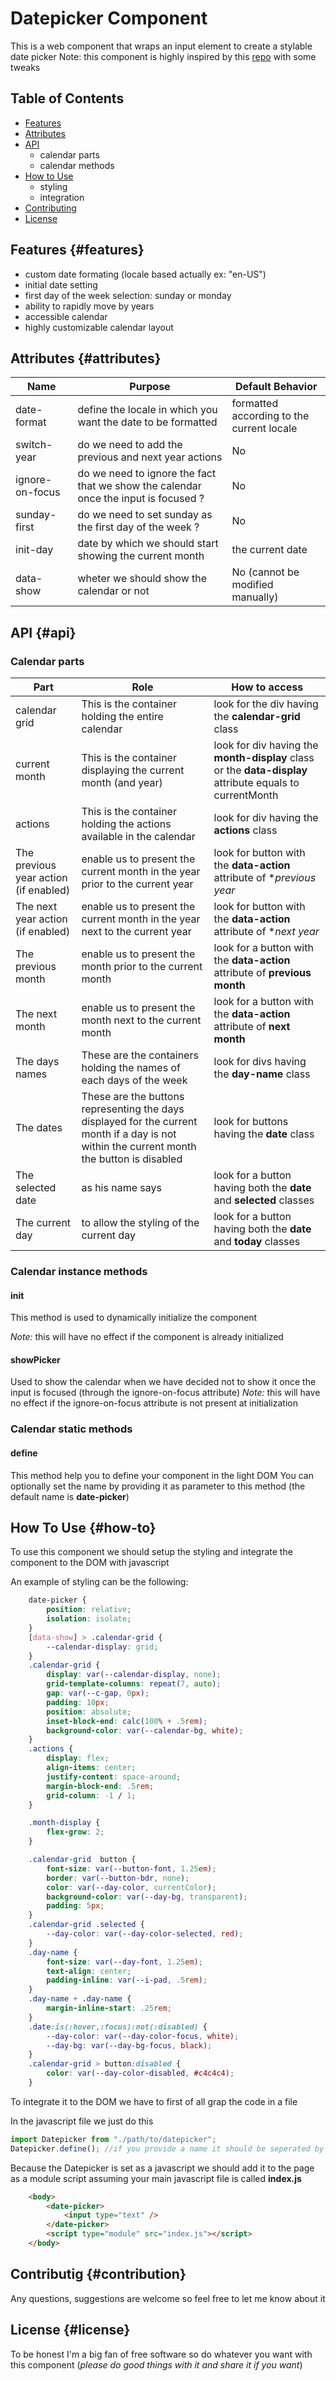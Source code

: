 # Datepicker Component
This is a web component that wraps an input element to create a stylable date picker
Note: this component is highly inspired by this [repo](https://github.com/vanillawc/wc-datepicker) with some tweaks

## Table of Contents
- [Features](\#features)
- [Attributes](\#attributes)
- [API](\#api)
    - calendar parts
    - calendar methods
- [How to Use](\#how-to)
    - styling
    - integration
- [Contributing](\#contribution)
- [License](\#license)

## Features {\#features}
- custom date formating (locale based actually ex: "en-US")
- initial date setting
- first day of the week selection: sunday or monday
- ability to rapidly move by years
- accessible calendar
- highly customizable calendar layout

## Attributes {\#attributes}

| Name | Purpose | Default Behavior |
| ------| ------- | ------- |
| date-format | define the locale in which you want the date to be formatted | formatted according to the current locale |
| switch-year | do we need to add the previous and next year actions | No |
| ignore-on-focus | do we need to ignore the fact that we show the calendar once the input is focused ? | No |
| sunday-first | do we need to set sunday as the first day of the week ? |  No |
| init-day | date by which we should start showing the current month | the current date |
| data-show | wheter we should show the calendar or not | No (cannot be modified manually) |

## API {\#api}
### Calendar parts
| Part | Role | How to access |
| ------ | ------ | -------- |
| calendar grid | This is the container holding the entire calendar | look for the div having the **calendar-grid** class |
| current month | This is the container displaying the current month (and year) | look for div having the **month-display** class or the **data-display** attribute equals to currentMonth |
| actions | This is the container holding the actions available in the calendar | look for div having the **actions** class |
| The previous year action (if enabled) | enable us to present the current month in the year prior to the current year | look for button with the **data-action** attribute  of **previous year* |
| The next year action (if enabled) | enable us to present the current month in the year next to the current year | look for button with the **data-action** attribute of **next year* |
| The previous month | enable us to present the month prior to the current month | look for a button with the **data-action** attribute of **previous month** |
| The next month | enable us to present the month next to the current month | look for a button with the **data-action** attribute of **next month** |
| The days names| These are the containers holding the names of each days of the week | look for divs having the **day-name** class |
| The dates | These are the buttons representing the days displayed for the current month if a day is not within the current month the button is disabled | look for buttons having the **date** class |
| The selected date | as his name says | look for a button having both the **date** and **selected** classes |
| The current day | to allow the styling of the current day | look for a button having both the **date** and **today** classes |

### Calendar instance methods

#### init
This method is used to dynamically initialize the component

*Note:* this will have no effect if the component is already initialized
#### showPicker
Used to show the calendar when we have decided not to show it once the input is focused (through the ignore-on-focus attribute)
*Note:* this will have no effect if the ignore-on-focus attribute is not present at initialization

### Calendar static methods

#### define
This method help you to define your component in the light DOM
You can optionally set the name by providing it as parameter to this method (the default name is **date-picker**)

## How To Use {\#how-to}
To use this component we should setup the styling and integrate the component to the DOM with javascript

An example of styling can be the following:
```css
    date-picker {
        position: relative;
        isolation: isolate;
    }
    [data-show] > .calendar-grid {
        --calendar-display: grid;
    }
    .calendar-grid {
        display: var(--calendar-display, none);
        grid-template-columns: repeat(7, auto);
        gap: var(--c-gap, 0px);
        padding: 10px;
        position: absolute;
        inset-block-end: calc(100% + .5rem);
        background-color: var(--calendar-bg, white);
    }
    .actions {
        display: flex;
        align-items: center;
        justify-content: space-around;
        margin-block-end: .5rem;
        grid-column: -1 / 1;
    }

    .month-display {
        flex-grow: 2;
    }

    .calendar-grid  button {
        font-size: var(--button-font, 1.25em);
        border: var(--button-bdr, none);
        color: var(--day-color, currentColor);
        background-color: var(--day-bg, transparent);
        padding: 5px;
    }
    .calendar-grid .selected {
        --day-color: var(--day-color-selected, red);
    }
    .day-name {
        font-size: var(--day-font, 1.25em);
        text-align: center;
        padding-inline: var(--i-pad, .5rem);
    }
    .day-name + .day-name {
        margin-inline-start: .25rem;
    }
    .date:is(:hover,:focus):not(:disabled) {
        --day-color: var(--day-color-focus, white);
        --day-bg: var(--day-bg-focus, black);
    }
    .calendar-grid > button:disabled {
        color: var(--day-color-disabled, #c4c4c4);
    }

```

To integrate it to the DOM we have to first of all grap the code in a file

In the javascript file we just do this
```javascript
import Datepicker from "./path/to/datepicker";
Datepicker.define(); //if you provide a name it should be seperated by a - ex: my-picker
```

Because the Datepicker is set as a javascript we should add it to the page as a module script assuming your main javascript file is called **index.js**
```html
    <body>
        <date-picker>
            <input type="text" />
        </date-picker>
        <script type="module" src="index.js"></script>
    </body>
```

## Contributig {\#contribution}
Any questions, suggestions are welcome so feel free to let me know about it

## License {\#license}
To be honest I'm a big fan of free software so do whatever you want with this component (*please do good things with it and share it if you want*)
